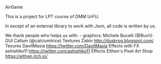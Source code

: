 AirGame

<par>
This is a project for LPT course of DMM UrFU.

In except of an external library to work with Json,
 all code is written by us.

 We thank people who helps us with:
    - graphics:
        Michele Bucelli (@Buch) GUI
        Callum (@calciumtrice) Textures
        Zabin <http://duskrpg.blogspot.com/> Texures
        DavitMasia <https://twitter.com/DavitMasia> Effects with FX
        ashishlko11 <https://twitter.com/ashishlko11> Effects
        Elthen's Pixel Art Shop  <https://elthen.itch.io/> 

</par>